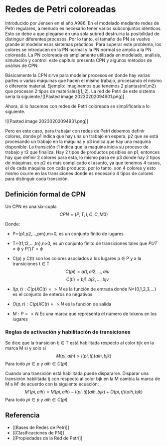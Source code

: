 # Redes de Petri coloreadas

Introducido por Jensen en el año A986. En el modelado mediante redes de Petri regulares, a menudo es necesario tener varios subconjuntos idénticos. Esto se debe a que plegarse en una sola subred destruiría la posibilidad de distinguir diferentes procesos. Por lo tanto, el tamaño de PN se vuelve grande al modelar esos sistemas prácticos. Para superar este problema, los colores se introducen en la PN normal y la PN normal se amplía a la PN coloreada. La PN coloreada es ampliamente utilizada en modelado, análisis, simulación y control. este capítulo presenta CPN y algunos métodos de análisis de CPN.

Básicamente la CPN sirve para modelar procesos en donde hay varias partes o varias máquinas que hacen el mismo trabajo, procesando el mismo o diferente material. Ejemplo: Imaginemos que tenemos 2 plantas(m1,m2) que procesan 2 tipos de materiales(j1,j2). La red de Petri de este sistema seria la siguiente.![[Pasted image 20230202094901.png]]

Ahora, si lo hacemos con redes de Petri coloreada se simplificaría a lo siguiente.

![[Pasted image 20230202094931.png]]

Pero en este caso, para trabajar con redes de Petri debemos definir colores, donde p1 indica que hay una un trabajo en espera, p2 que se está procesando un trabajo en la máquina y p3 indica que hay una maquina disponible. La transición t1 indica que la maquina inicia su proceso de trabajo y t2 que finaliza. Hay 2 tipos de productos posibles en p1, entonces hay que definir 2 colores para esta, lo mismo pasa en p3 donde hay 2 tipos de máquinas, en p2 es más complicado el asunto, ya que tenemos 4 casos, el de cada máquina con cada producto, por lo tanto, son 4 colores y esto mismo ocurre en las transiciones donde es necesario 4 tipos de colores para distinguir cada transición.

## Definición formal de CPN

Un CPN es una six-cupla $$CPN=(P,T,I,O,C,M0)$$

Donde:

- P={p1,p2,...,pm},m>0, es un conjunto finito de lugares

- T={t1,t2,...,tn},n>0, es un conjunto finito de transiciones tales que $PUT\neq \phi$ y $P\bigcap T=\phi$

- C(p) y C(t) son los colores asociados a los lugares p $\in$ P y a la transiciones t $\in$ T$$C(pi)={ai1,ai2,...,aiu}$$$$C(ti)={bj1,bj2,...,bjv}$$

- $I(p,t):C(p)XC(t)=>N$ es la función de entrada donde N={0,1,2,3,...} es el conjunto de enteros no negativos

- $O(p,t):C(p)XC(t)=>N$ es la función de salida

- $M:P=>N$ Es una marca que representa el número de tokens en los lugares

### Reglas de activación y habilitación de transiciones

Se dice que la transición tj $\in$ T está habilitada respecto al color bjk en la marca M si y solo si $$M(pi,aih)>I(pi,tj)(aih,bjk)$$ Para todo $pi \in p$ y $aih \in C(pi)$ 

Cuando una transición está habilitada puede dispararse. Disparar una transición habilitada tj con respecto al color bjk en la M cambia la marca de M a M' de acuerdo con la siguiente ecuación: $$M'(pi,aih)=M(pi,aih)-I(pi,tj)(aih,bjk)+O(pi,tj)(aih,bjk)$$ Para todo $pi \in p$ y $aih \in C(pi)$


## Referencia
- [[Bases de Redes de Petri]]
- [[Clasificaciones de PN]]
- [[Propiedades de la Red de Petri]]